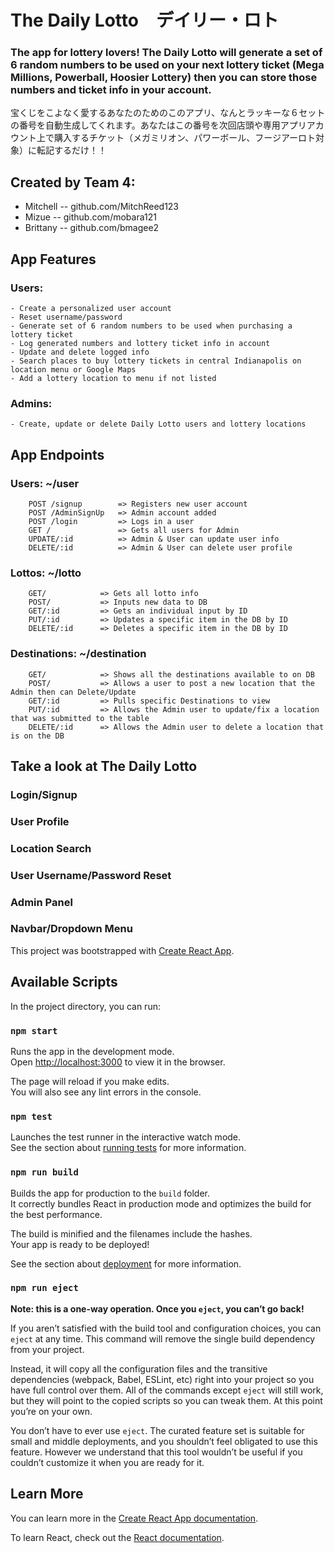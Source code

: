 # The Daily Lotto　デイリー・ロト
  
### The app for lottery lovers! The Daily Lotto will generate a set of 6 random numbers to be used on your next lottery ticket (Mega Millions, Powerball, Hoosier Lottery) then you can store those numbers and ticket info in your account. 
宝くじをこよなく愛するあなたのためのこのアプリ、なんとラッキーな６セットの番号を自動生成してくれます。あなたはこの番号を次回店頭や専用アプリアカウント上で購入するチケット（メガミリオン、パワーボール、フージアーロト対象）に転記するだけ！！


## Created by Team 4:
  - Mitchell -- github.com/MitchReed123
  - Mizue -- github.com/mobara121
  - Brittany -- github.com/bmagee2
  
  
## App Features
  
###  Users:
    - Create a personalized user account
    - Reset username/password
    - Generate set of 6 random numbers to be used when purchasing a lottery ticket
    - Log generated numbers and lottery ticket info in account 
    - Update and delete logged info
    - Search places to buy lottery tickets in central Indianapolis on location menu or Google Maps
    - Add a lottery location to menu if not listed
    
###  Admins:
    - Create, update or delete Daily Lotto users and lottery locations   


## App Endpoints

###  Users: ~/user
  
        POST /signup        => Registers new user account
        POST /AdminSignUp   => Admin account added
        POST /login         => Logs in a user
        GET /               => Gets all users for Admin
        UPDATE/:id          => Admin & User can update user info
        DELETE/:id          => Admin & User can delete user profile

###  Lottos: ~/lotto
  
        GET/            => Gets all lotto info
        POST/           => Inputs new data to DB
        GET/:id         => Gets an individual input by ID
        PUT/:id         => Updates a specific item in the DB by ID
        DELETE/:id      => Deletes a specific item in the DB by ID

###  Destinations: ~/destination
  
        GET/            => Shows all the destinations available to on DB
        POST/           => Allows a user to post a new location that the Admin then can Delete/Update
        GET/:id         => Pulls specific Destinations to view
        PUT/:id         => Allows the Admin user to update/fix a location that was submitted to the table
        DELETE/:id      => Allows the Admin user to delete a location that is on the DB       


## Take a look at The Daily Lotto

### Login/Signup


### User Profile


### Location Search


### User Username/Password Reset


### Admin Panel


### Navbar/Dropdown Menu





This project was bootstrapped with [Create React App](https://github.com/facebook/create-react-app).

## Available Scripts

In the project directory, you can run:

### `npm start`

Runs the app in the development mode.<br />
Open [http://localhost:3000](http://localhost:3000) to view it in the browser.

The page will reload if you make edits.<br />
You will also see any lint errors in the console.

### `npm test`

Launches the test runner in the interactive watch mode.<br />
See the section about [running tests](https://facebook.github.io/create-react-app/docs/running-tests) for more information.

### `npm run build`

Builds the app for production to the `build` folder.<br />
It correctly bundles React in production mode and optimizes the build for the best performance.

The build is minified and the filenames include the hashes.<br />
Your app is ready to be deployed!

See the section about [deployment](https://facebook.github.io/create-react-app/docs/deployment) for more information.

### `npm run eject`

**Note: this is a one-way operation. Once you `eject`, you can’t go back!**

If you aren’t satisfied with the build tool and configuration choices, you can `eject` at any time. This command will remove the single build dependency from your project.

Instead, it will copy all the configuration files and the transitive dependencies (webpack, Babel, ESLint, etc) right into your project so you have full control over them. All of the commands except `eject` will still work, but they will point to the copied scripts so you can tweak them. At this point you’re on your own.

You don’t have to ever use `eject`. The curated feature set is suitable for small and middle deployments, and you shouldn’t feel obligated to use this feature. However we understand that this tool wouldn’t be useful if you couldn’t customize it when you are ready for it.

## Learn More

You can learn more in the [Create React App documentation](https://facebook.github.io/create-react-app/docs/getting-started).

To learn React, check out the [React documentation](https://reactjs.org/).
